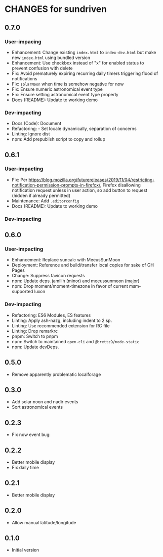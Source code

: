 # CHANGES for sundriven

## 0.7.0

### User-impacing

- Enhancement: Change existing `index.html` to `index-dev.html` but make new
  `index.html` using bundled version
- Enhancement: Use checkbox instead of "x" for enabled status to prevent
  confusion with delete
- Fix: Avoid prematurely expiring recurring daily timers triggering flood of
  notifications
- Fix: `solarNoon` when time is somehow negative for now
- Fix: Ensure numeric astronomical event type
- Fix: Ensure setting astronomical event type properly
- Docs (README): Update to working demo

### Dev-impacting

- Docs (Code): Document
- Refactoring: - Set locale dynamically, separation of concerns
- Linting: Ignore dist
- npm: Add prepublish script to copy and rollup

## 0.6.1

### User-impacting

- Fix: Per <https://blog.mozilla.org/futurereleases/2019/11/04/restricting-notification-permission-prompts-in-firefox/>,
  Firefox disallowing notification request unless in user action, so add
  button to request (hidden if already permitted)
- Maintenance: Add `.editorconfig`
- Docs (README): Update to working demo

### Dev-impacting

## 0.6.0

### User-impacting

- Enhancement: Replace suncalc with MeeusSunMoon
- Deployment: Reference and build/transfer local copies for sake of GH Pages
- Change: Suppress favicon requests
- npm: Update deps. jamilih (minor) and meeussunmoon (major)
- npm: Drop moment/moment-timezone in favor of current msm-supported luxon

### Dev-impacting

- Refactoring: ES6 Modules, ES features
- Linting: Apply ash-nazg, including indent to 2 sp.
- Linting: Use recommended extension for RC file
- Linting: Drop remarkrc
- pnpm: Switch to pnpm
- npm: Switch to maintained `open-cli` and `@brettz9/node-static`
- npm: Update devDeps.

## 0.5.0
- Remove apparently problematic localforage

## 0.3.0
- Add solar noon and nadir events
- Sort astronomical events

## 0.2.3
- Fix now event bug

## 0.2.2
- Better mobile display
- Fix daily time

## 0.2.1
- Better mobile display

## 0.2.0
- Allow manual latitude/longitude

## 0.1.0
- Initial version
